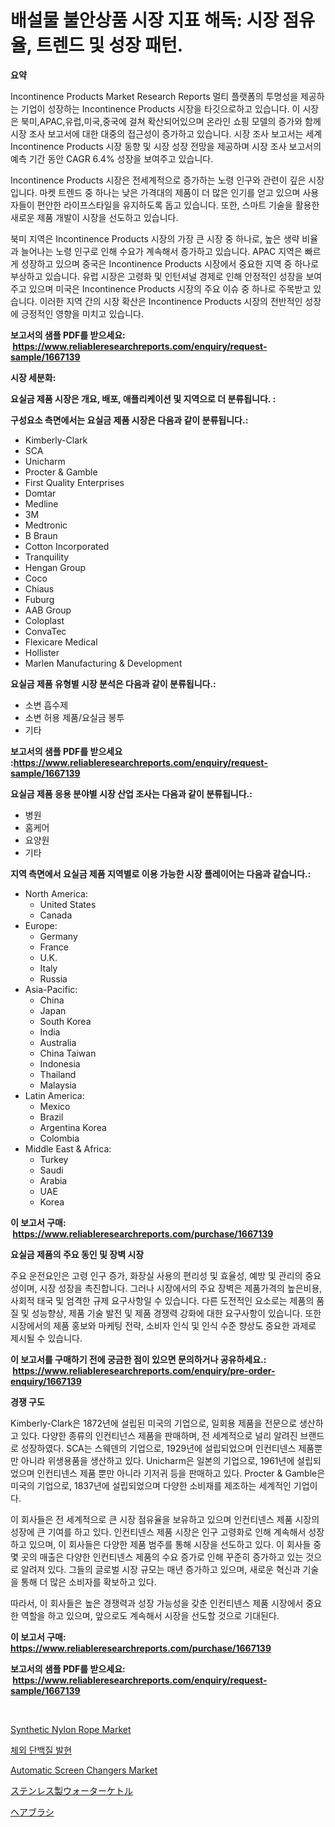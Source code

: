 <p><h1>배설물 불안상품 시장 지표 해독: 시장 점유율, 트렌드 및 성장 패턴.</h1></p><p><strong>요약</strong></p>
<p><p>Incontinence Products Market Research Reports 멀티 플랫폼의 투명성을 제공하는 기업이 성장하는 Incontinence Products 시장을 타깃으로하고 있습니다. 이 시장은 북미,APAC,유럽,미국,중국에 걸쳐 확산되어있으며 온라인 쇼핑 모델의 증가와 함께 시장 조사 보고서에 대한 대중의 접근성이 증가하고 있습니다. 시장 조사 보고서는 세계 Incontinence Products 시장 동향 및 시장 성장 전망을 제공하며 시장 조사 보고서의 예측 기간 동안 CAGR 6.4% 성장을 보여주고 있습니다.</p><p>Incontinence Products 시장은 전세계적으로 증가하는 노령 인구와 관련이 깊은 시장입니다. 마켓 트렌드 중 하나는 낮은 가격대의 제품이 더 많은 인기를 얻고 있으며 사용자들이 편안한 라이프스타일을 유지하도록 돕고 있습니다. 또한, 스마트 기술을 활용한 새로운 제품 개발이 시장을 선도하고 있습니다.</p><p>북미 지역은 Incontinence Products 시장의 가장 큰 시장 중 하나로, 높은 생략 비율과 늘어나는 노령 인구로 인해 수요가 계속해서 증가하고 있습니다. APAC 지역은 빠르게 성장하고 있으며 중국은 Incontinence Products 시장에서 중요한 지역 중 하나로 부상하고 있습니다. 유럽 시장은 고령화 및 인턴셔널 경제로 인해 안정적인 성장을 보여주고 있으며 미국은 Incontinence Products 시장의 주요 이슈 중 하나로 주목받고 있습니다. 이러한 지역 간의 시장 확산은 Incontinence Products 시장의 전반적인 성장에 긍정적인 영향을 미치고 있습니다.</p></p>
<p><strong>보고서의 샘플 PDF를 받으세요: &nbsp;<a href="https://www.reliableresearchreports.com/enquiry/request-sample/1667139">https://www.reliableresearchreports.com/enquiry/request-sample/1667139</a></strong></p>
<p><strong>시장 세분화:</strong></p>
<p><strong> 요실금 제품 시장은 개요, 배포, 애플리케이션 및 지역으로 더 분류됩니다. :</strong></p>
<p><strong>구성요소 측면에서는 요실금 제품 시장은 다음과 같이 분류됩니다.:</strong></p>
<p><ul><li>Kimberly-Clark</li><li>SCA</li><li>Unicharm</li><li>Procter & Gamble</li><li>First Quality Enterprises</li><li>Domtar</li><li>Medline</li><li>3M</li><li>Medtronic</li><li>B Braun</li><li>Cotton Incorporated</li><li>Tranquility</li><li>Hengan Group</li><li>Coco</li><li>Chiaus</li><li>Fuburg</li><li>AAB Group</li><li>Coloplast</li><li>ConvaTec</li><li>Flexicare Medical</li><li>Hollister</li><li>Marlen Manufacturing & Development</li></ul></p>
<p><strong> 요실금 제품 유형별 시장 분석은 다음과 같이 분류됩니다.:</strong></p>
<p><ul><li>소변 흡수제</li><li>소변 허용 제품/요실금 봉투</li><li>기타</li></ul></p>
<p><strong>보고서의 샘플 PDF를 받으세요 :<a href="https://www.reliableresearchreports.com/enquiry/request-sample/1667139">https://www.reliableresearchreports.com/enquiry/request-sample/1667139</a></strong></p>
<p><strong> 요실금 제품 응용 분야별 시장 산업 조사는 다음과 같이 분류됩니다.:</strong></p>
<p><ul><li>병원</li><li>홈케어</li><li>요양원</li><li>기타</li></ul></p>
<p><strong>지역 측면에서 요실금 제품 지역별로 이용 가능한 시장 플레이어는 다음과 같습니다.:</strong></p>
<p><ul>
    <li>
        North America:
        <ul>
            <li>United States</li>
            <li>Canada</li>
        </ul>
    </li>
    <li>
        Europe:
        <ul>
            <li>Germany</li>
            <li>France</li>
            <li>U.K.</li>
            <li>Italy</li>
            <li>Russia</li>
        </ul>
    </li>
    <li>
        Asia-Pacific:
        <ul>
            <li>China</li>
            <li>Japan</li>
            <li>South Korea</li>
            <li>India</li>
            <li>Australia</li>
            <li>China Taiwan</li>
            <li>Indonesia</li>
            <li>Thailand</li>
            <li>Malaysia</li>
        </ul>
    </li>
    <li>
        Latin America:
        <ul>
            <li>Mexico</li>
            <li>Brazil</li>
            <li>Argentina Korea</li>
            <li>Colombia</li>
        </ul>
    </li>
    <li>
        Middle East & Africa:
        <ul>
            <li>Turkey</li>
            <li>Saudi</li>
            <li>Arabia</li>
            <li>UAE</li>
            <li>Korea</li>
        </ul>
    </li>
    </ul></p>
<p><strong>이 보고서 구매: &nbsp;<a href="https://www.reliableresearchreports.com/purchase/1667139">https://www.reliableresearchreports.com/purchase/1667139</a></strong></p>
<p><strong>요실금 제품의 주요 동인 및 장벽 시장</strong></p>
<p><p>주요 운전요인은 고령 인구 증가, 화장실 사용의 편리성 및 효율성, 예방 및 관리의 중요성이며, 시장 성장을 촉진합니다. 그러나 시장에서의 주요 장벽은 제품가격의 높은비용, 사회적 태국 및 엄격한 규제 요구사항일 수 있습니다. 다른 도전적인 요소로는 제품의 품질 및 성능향상, 제품 기술 발전 및 제품 경쟁력 강화에 대한 요구사항이 있습니다. 또한 시장에서의 제품 홍보와 마케팅 전략, 소비자 인식 및 인식 수준 향상도 중요한 과제로 제시될 수 있습니다.</p></p>
<p><strong>이 보고서를 구매하기 전에 궁금한 점이 있으면 문의하거나 공유하세요.: &nbsp;<a href="https://www.reliableresearchreports.com/enquiry/pre-order-enquiry/1667139">https://www.reliableresearchreports.com/enquiry/pre-order-enquiry/1667139</a></strong></p>
<p><strong>경쟁 구도</strong></p>
<p><p>Kimberly-Clark은 1872년에 설립된 미국의 기업으로, 일회용 제품을 전문으로 생산하고 있다. 다양한 종류의 인컨티넌스 제품을 판매하며, 전 세계적으로 널리 알려진 브랜드로 성장하였다. SCA는 스웨덴의 기업으로, 1929년에 설립되었으며 인컨티넨스 제품뿐만 아니라 위생용품을 생산하고 있다. Unicharm은 일본의 기업으로, 1961년에 설립되었으며 인컨티넨스 제품 뿐만 아니라 기저귀 등을 판매하고 있다. Procter & Gamble은 미국의 기업으로, 1837년에 설립되었으며 다양한 소비재를 제조하는 세계적인 기업이다.</p><p>이 회사들은 전 세계적으로 큰 시장 점유율을 보유하고 있으며 인컨티넨스 제품 시장의 성장에 큰 기여를 하고 있다. 인컨티넨스 제품 시장은 인구 고령화로 인해 계속해서 성장하고 있으며, 이 회사들은 다양한 제품 범주를 통해 시장을 선도하고 있다. 이 회사들 중 몇 곳의 매출은 다양한 인컨티넨스 제품의 수요 증가로 인해 꾸준히 증가하고 있는 것으로 알려져 있다. 그들의 글로벌 시장 규모는 매년 증가하고 있으며, 새로운 혁신과 기술을 통해 더 많은 소비자를 확보하고 있다.</p><p>따라서, 이 회사들은 높은 경쟁력과 성장 가능성을 갖춘 인컨티넨스 제품 시장에서 중요한 역할을 하고 있으며, 앞으로도 계속해서 시장을 선도할 것으로 기대된다.</p></p>
<p><strong>이 보고서 구매: &nbsp; <a href="https://www.reliableresearchreports.com/purchase/1667139">https://www.reliableresearchreports.com/purchase/1667139</a></strong></p>
<p><strong>보고서의 샘플 PDF를 받으세요: &nbsp;<a href="https://www.reliableresearchreports.com/enquiry/request-sample/1667139">https://www.reliableresearchreports.com/enquiry/request-sample/1667139</a></strong><strong></strong></p>
<p>&nbsp;</p>
<p><p><a href="https://spotless-saver-8fd.notion.site/Synthetic-Nylon-Rope-Market-with-the-goal-of-estimating-the-market-size-and-future-growth-potential--97fb9c025b8d46e39afbf92fb285a45c">Synthetic Nylon Rope Market</a></p><p><a href="https://github.com/JackieFauhey9089475/Market-Research-Report-List-1/blob/main/224160314434.md">체외 단백질 발현</a></p><p><a href="https://view.publitas.com/reportprime-1/automatic-screen-changers-market-size-growth-outlook-from-2024-to-2031-projecting-at-markets-trends-analysis-by-application-regional-outlook-and-revenue/">Automatic Screen Changers Market</a></p><p><a href="https://medium.com/@novastamm2023/%E3%82%B9%E3%83%86%E3%83%B3%E3%83%AC%E3%82%B9%E8%A3%BD%E3%81%AE%E3%82%A6%E3%82%A9%E3%83%BC%E3%82%BF%E3%83%BC%E3%82%B1%E3%83%88%E3%83%AB%E5%B8%82%E5%A0%B4%E8%A6%8F%E6%A8%A1-%E5%B8%82%E5%A0%B4%E5%8B%95%E5%90%91%E3%81%A8%E5%B8%82%E5%A0%B4%E4%BA%88%E6%B8%AC-2024%E5%B9%B4%E3%81%8B%E3%82%892031%E5%B9%B4-4c4ccca03572">ステンレス製ウォーターケトル</a></p><p><a href="https://github.com/AaronVargas43/Market-Research-Report-List-1/blob/main/308094915768.md">ヘアブラシ</a></p></p>